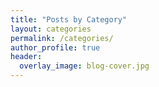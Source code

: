 ```yaml
---
title: "Posts by Category"
layout: categories
permalink: /categories/
author_profile: true
header:
  overlay_image: blog-cover.jpg
---
```

